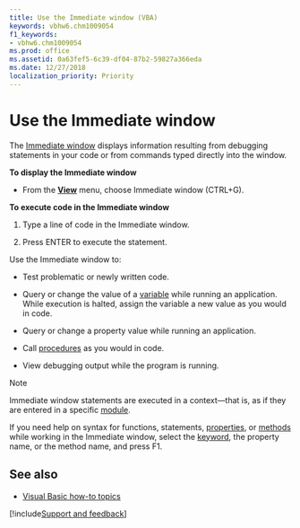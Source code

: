 ```yaml
---
title: Use the Immediate window (VBA)
keywords: vbhw6.chm1009054
f1_keywords:
- vbhw6.chm1009054
ms.prod: office
ms.assetid: 0a63fef5-6c39-df04-87b2-59827a366eda
ms.date: 12/27/2018
localization_priority: Priority
---
```



# Use the Immediate window

The [Immediate window](immediate-window.md) displays information resulting from debugging statements in your code or from commands typed directly into the window.

**To display the Immediate window**

- From the **[View](view-menu.md)** menu, choose Immediate window (CTRL+G).
    
**To execute code in the Immediate window**

1. Type a line of code in the Immediate window.
    
2. Press ENTER to execute the statement.
    

Use the Immediate window to:

- Test problematic or newly written code.
    
- Query or change the value of a [variable](../../Glossary/vbe-glossary.md#variable) while running an application. While execution is halted, assign the variable a new value as you would in code.
    
- Query or change a property value while running an application.
    
- Call [procedures](../../Glossary/vbe-glossary.md#procedure) as you would in code.
    
- View debugging output while the program is running.
    

> [!NOTE] 
> Immediate window statements are executed in a context—that is, as if they are entered in a specific [module](../../Glossary/vbe-glossary.md#module).

If you need help on syntax for functions, statements, [properties](../../Glossary/vbe-glossary.md#property), or [methods](../../Glossary/vbe-glossary.md#method) while working in the Immediate window, select the [keyword](../../Glossary/vbe-glossary.md#keyword), the property name, or the method name, and press F1.

## See also

- [Visual Basic how-to topics](visual-basic-how-to-topics.md)

[!include[Support and feedback](~/includes/feedback-boilerplate.md)]